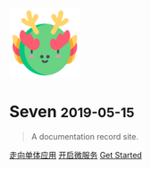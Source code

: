 ![logo](./_media/icon.png)

# Seven <small>2019-05-15</small>

> A documentation record site.

[走向单体应用](走向单体地狱.md)
[开启微服务](微服务解决复杂问题.md)
[Get Started](#如何学编程)

